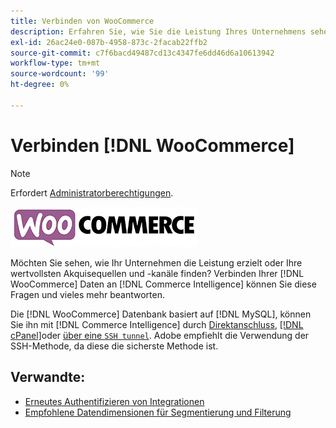 ```yaml
---
title: Verbinden von WooCommerce
description: Erfahren Sie, wie Sie die Leistung Ihres Unternehmens sehen oder Ihre wertvollsten Akquisequellen und -kanäle finden.
exl-id: 26ac24e0-087b-4958-873c-2facab22ffb2
source-git-commit: c7f6bacd49487cd13c4347fe6dd46d6a10613942
workflow-type: tm+mt
source-wordcount: '99'
ht-degree: 0%

---
```


# Verbinden [!DNL WooCommerce]

>[!NOTE]
>
>Erfordert [Administratorberechtigungen](../../../administrator/user-management/user-management.md).

![](../../../assets/WooCommerce-Logo.jpg)

Möchten Sie sehen, wie Ihr Unternehmen die Leistung erzielt oder Ihre wertvollsten Akquisequellen und -kanäle finden? Verbinden Ihrer [!DNL WooCommerce] Daten an [!DNL Commerce Intelligence] können Sie diese Fragen und vieles mehr beantworten.

Die [!DNL WooCommerce] Datenbank basiert auf [!DNL MySQL], können Sie ihn mit [!DNL Commerce Intelligence] durch [Direktanschluss](../integrations/mysql-via-a-direct-connection.md), [[!DNL cPanel]](../integrations/mysql-via-cpanel.md)oder [über eine `SSH tunnel`](../integrations/mysql-via-ssh-tunnel.md). Adobe empfiehlt die Verwendung der SSH-Methode, da diese die sicherste Methode ist.

## Verwandte:

* [Erneutes Authentifizieren von Integrationen](https://experienceleague.adobe.com/docs/commerce-knowledge-base/kb/how-to/mbi-reauthenticating-integrations.html)
* [Empfohlene Datendimensionen für Segmentierung und Filterung](../../../best-practices/segment-filter.md)
